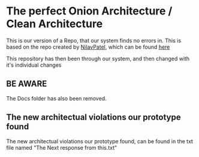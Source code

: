# The perfect Onion Architecture / Clean Architecture

This is our version of a Repo, that our system finds no errors in.
This is based on the repo created by <a href="https://github.com/NilavPatel">NilavPatel</a>, which can be found <a href="https://github.com/NilavPatel/dotnet-onion-architecture">here</a>

This repository has then been through our system, and then changed with it's individual changes

## BE AWARE

The Docs folder has also been removed.


## The new architectual violations our prototype found
The new architectual violations our prototype found, can be found in the txt file named "The Next response from this.txt"
